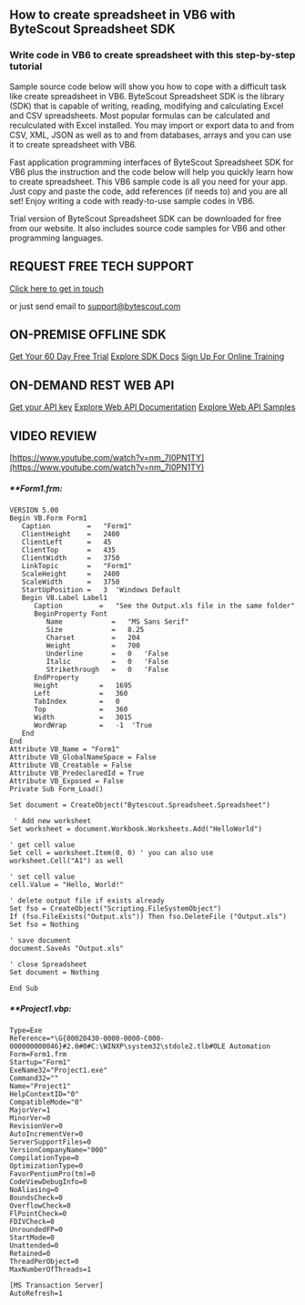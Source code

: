 ## How to create spreadsheet in VB6 with ByteScout Spreadsheet SDK

### Write code in VB6 to create spreadsheet with this step-by-step tutorial

Sample source code below will show you how to cope with a difficult task like create spreadsheet in VB6. ByteScout Spreadsheet SDK is the library (SDK) that is capable of writing, reading, modifying and calculating Excel and CSV spreadsheets. Most popular formulas can be calculated and reculculated with Excel installed. You may import or export data to and from CSV, XML, JSON as well as to and from databases, arrays and you can use it to create spreadsheet with VB6.

Fast application programming interfaces of ByteScout Spreadsheet SDK for VB6 plus the instruction and the code below will help you quickly learn how to create spreadsheet. This VB6 sample code is all you need for your app. Just copy and paste the code, add references (if needs to) and you are all set! Enjoy writing a code with ready-to-use sample codes in VB6.

Trial version of ByteScout Spreadsheet SDK can be downloaded for free from our website. It also includes source code samples for VB6 and other programming languages.

## REQUEST FREE TECH SUPPORT

[Click here to get in touch](https://bytescout.zendesk.com/hc/en-us/requests/new?subject=ByteScout%20Spreadsheet%20SDK%20Question)

or just send email to [support@bytescout.com](mailto:support@bytescout.com?subject=ByteScout%20Spreadsheet%20SDK%20Question) 

## ON-PREMISE OFFLINE SDK 

[Get Your 60 Day Free Trial](https://bytescout.com/download/web-installer?utm_source=github-readme)
[Explore SDK Docs](https://bytescout.com/documentation/index.html?utm_source=github-readme)
[Sign Up For Online Training](https://academy.bytescout.com/)


## ON-DEMAND REST WEB API

[Get your API key](https://pdf.co/documentation/api?utm_source=github-readme)
[Explore Web API Documentation](https://pdf.co/documentation/api?utm_source=github-readme)
[Explore Web API Samples](https://github.com/bytescout/ByteScout-SDK-SourceCode/tree/master/PDF.co%20Web%20API)

## VIDEO REVIEW

[https://www.youtube.com/watch?v=nm_7I0PN1TY](https://www.youtube.com/watch?v=nm_7I0PN1TY)




<!-- code block begin -->

##### ****Form1.frm:**
    
```
VERSION 5.00
Begin VB.Form Form1 
   Caption         =   "Form1"
   ClientHeight    =   2400
   ClientLeft      =   45
   ClientTop       =   435
   ClientWidth     =   3750
   LinkTopic       =   "Form1"
   ScaleHeight     =   2400
   ScaleWidth      =   3750
   StartUpPosition =   3  'Windows Default
   Begin VB.Label Label1 
      Caption         =   "See the Output.xls file in the same folder"
      BeginProperty Font 
         Name            =   "MS Sans Serif"
         Size            =   8.25
         Charset         =   204
         Weight          =   700
         Underline       =   0   'False
         Italic          =   0   'False
         Strikethrough   =   0   'False
      EndProperty
      Height          =   1695
      Left            =   360
      TabIndex        =   0
      Top             =   360
      Width           =   3015
      WordWrap        =   -1  'True
   End
End
Attribute VB_Name = "Form1"
Attribute VB_GlobalNameSpace = False
Attribute VB_Creatable = False
Attribute VB_PredeclaredId = True
Attribute VB_Exposed = False
Private Sub Form_Load()

Set document = CreateObject("Bytescout.Spreadsheet.Spreadsheet")

 ' Add new worksheet
Set worksheet = document.Workbook.Worksheets.Add("HelloWorld")

' get cell value
Set cell = worksheet.Item(0, 0) ' you can also use worksheet.Cell("A1") as well

' set cell value
cell.Value = "Hello, World!"

' delete output file if exists already
Set fso = CreateObject("Scripting.FileSystemObject")
If (fso.FileExists("Output.xls")) Then fso.DeleteFile ("Output.xls")
Set fso = Nothing

' save document
document.SaveAs "Output.xls"

' close Spreadsheet
Set document = Nothing

End Sub

```

<!-- code block end -->    

<!-- code block begin -->

##### ****Project1.vbp:**
    
```
Type=Exe
Reference=*\G{00020430-0000-0000-C000-000000000046}#2.0#0#C:\WINXP\system32\stdole2.tlb#OLE Automation
Form=Form1.frm
Startup="Form1"
ExeName32="Project1.exe"
Command32=""
Name="Project1"
HelpContextID="0"
CompatibleMode="0"
MajorVer=1
MinorVer=0
RevisionVer=0
AutoIncrementVer=0
ServerSupportFiles=0
VersionCompanyName="000"
CompilationType=0
OptimizationType=0
FavorPentiumPro(tm)=0
CodeViewDebugInfo=0
NoAliasing=0
BoundsCheck=0
OverflowCheck=0
FlPointCheck=0
FDIVCheck=0
UnroundedFP=0
StartMode=0
Unattended=0
Retained=0
ThreadPerObject=0
MaxNumberOfThreads=1

[MS Transaction Server]
AutoRefresh=1

```

<!-- code block end -->